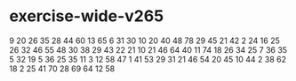 # exercise-wide-v265
9
20
26
35
28
44
60
13
65
6
31
30
10
20
40
48
78
29
45
21
42
2
24
16
25
26
32
46
55
48
30
38
29
43
22
21
10
21
46
64
40
11
74
18
26
34
25
7
36
35
5
32
19
5
36
25
35
11
3
12
58
47
1
41
53
29
31
21
46
54
20
45
10
44
2
38
62
18
2
25
41
70
28
69
64
12
58
